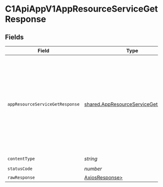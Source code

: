 # C1ApiAppV1AppResourceServiceGetResponse


## Fields

| Field                                                                                                                                      | Type                                                                                                                                       | Required                                                                                                                                   | Description                                                                                                                                |
| ------------------------------------------------------------------------------------------------------------------------------------------ | ------------------------------------------------------------------------------------------------------------------------------------------ | ------------------------------------------------------------------------------------------------------------------------------------------ | ------------------------------------------------------------------------------------------------------------------------------------------ |
| `appResourceServiceGetResponse`                                                                                                            | [shared.AppResourceServiceGetResponse](../../models/shared/appresourceservicegetresponse.md)                                               | :heavy_minus_sign:                                                                                                                         |  The app resource service get response contains the app resource view and array of expanded items indicated by the request's expand mask.<br/> |
| `contentType`                                                                                                                              | *string*                                                                                                                                   | :heavy_check_mark:                                                                                                                         | N/A                                                                                                                                        |
| `statusCode`                                                                                                                               | *number*                                                                                                                                   | :heavy_check_mark:                                                                                                                         | N/A                                                                                                                                        |
| `rawResponse`                                                                                                                              | [AxiosResponse>](https://axios-http.com/docs/res_schema)                                                                                   | :heavy_minus_sign:                                                                                                                         | N/A                                                                                                                                        |